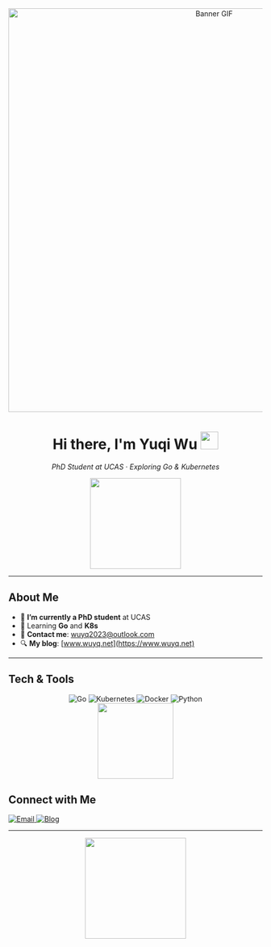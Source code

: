 <div align="center">
  <img src="https://user-images.githubusercontent.com/58433079/96352319-997e2b80-108d-11eb-87f4-964b9a442592.gif" alt="Banner GIF" width="800"/>
</div>

<h1 align="center">Hi there, I'm Yuqi Wu <img src="https://media.giphy.com/media/hvRJCLFzcasrR4ia7z/giphy.gif" width="35px"></h1>

<p align="center">
  <em>PhD Student at UCAS · Exploring Go & Kubernetes</em>
</p>

<div align="center">
  <img height="180px" src="https://github-readme-stats.vercel.app/api?username=ElectricFish7&show_icons=true&count_private=true&hide_title=true&theme=radical"/>
</div>

---

## About Me

- 🔭 **I’m currently a PhD student** at UCAS  
- 🤔 Learning **Go** and **K8s**  
- 🌱 **Contact me**: [wuyq2023@outlook.com](mailto:wuyq2023@outlook.com)  
- :mag: **My blog**: [www.wuyq.net](https://www.wuyq.net)

---

## Tech & Tools

<div align="center">
  <img src="https://img.shields.io/badge/Go-00ADD8?style=flat-square&logo=go&logoColor=white" alt="Go" />
  <img src="https://img.shields.io/badge/Kubernetes-326CE5?style=flat-square&logo=kubernetes&logoColor=white" alt="Kubernetes" />
  <img src="https://img.shields.io/badge/Docker-2496ED?style=flat-square&logo=docker&logoColor=white" alt="Docker" />
  <img src="https://img.shields.io/badge/Python-3776AB?style=flat-square&logo=python&logoColor=white" alt="Python" />
</div>

<div align="center">
  <img height="150px" src="https://github-readme-stats.vercel.app/api/top-langs/?username=ElectricFish7&layout=compact&theme=radical&hide_title=true" />
</div>

## Connect with Me

<p>
  <a href="mailto:wuyq2023@outlook.com">
    <img src="https://img.shields.io/badge/Email-D14836?style=flat-square&logo=microsoft-outlook&logoColor=white" alt="Email" />
  </a>
  <a href="https://www.wuyq.net">
    <img src="https://img.shields.io/badge/Blog-21759B?style=flat-square&logo=WordPress&logoColor=white" alt="Blog" />
  </a>
</p>

---


<p align="center">
  <img src="https://media.giphy.com/media/dxn6fRlTIShoeBr69N/giphy.gif" width="200" />
</p>
